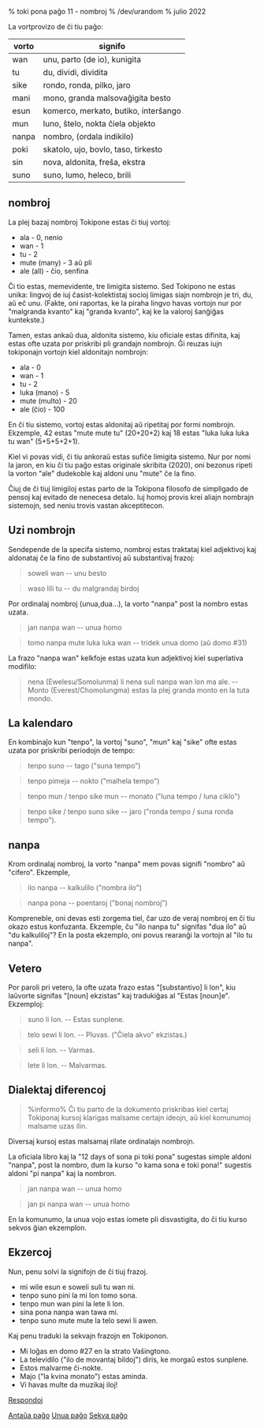 % toki pona paĝo 11 - nombroj% /dev/urandom% julio 2022La vortprovizo de ĉi tiu paĝo:| vorto | signifo                          ||-------|----------------------------------|| wan   | unu, parto (de io), kunigita     || tu    | du, dividi, dividita             || sike  | rondo, ronda, pilko, jaro        || mani  | mono, granda malsovaĝigita besto || esun  | komerco, merkato, butiko, interŝango|| mun   | luno, ŝtelo, nokta ĉiela objekto || nanpa | nombro, (ordala indikilo)        || poki  | skatolo, ujo, bovlo, taso, tirkesto|| sin   | nova, aldonita, freŝa, ekstra    || suno  | suno, lumo, heleco, brili        |## nombrojLa plej bazaj nombroj Tokipone estas ĉi tiuj vortoj:* ala - 0, nenio* wan - 1* tu - 2* mute (many) - 3 aŭ pli* ale (all) - ĉio, senfinaĈi tio estas, memevidente, tre limigita sistemo. Sed Tokipono ne estas unika:lingvoj de iuj ĉasist-kolektistaj socioj limigas siajn nombrojn jetri, du, aŭ eĉ unu. (Fakte, oni raportas, ke la piraha lingvo havasvortojn nur por "malgranda kvanto" kaj "granda kvanto", kaj ke la valoroj ŝanĝiĝaskuntekste.)Tamen, estas ankaŭ dua, aldonita sistemo, kiu oficiale estas difinita,kaj estas ofte uzata por priskribi pli grandajn nombrojn. Ĝi reuzas iujn tokiponajnvortojn kiel aldonitajn nombrojn:* ala - 0* wan - 1* tu - 2* luka (mano) - 5* mute (multo) - 20* ale (ĉio) - 100En ĉi tiu sistemo, vortoj estas aldonitaj aŭ ripetitaj por formi nombrojn.Ekzemple, 42 estas "mute mute tu" (20+20+2) kaj 18 estas "luka luka luka tu wan"(5+5+5+2+1).Kiel vi povas vidi, ĉi tiu ankoraŭ estas sufiĉe limigita sistemo. Nur por nomi la jaron, enkiu ĉi tiu paĝo estas originale skribita (2020), oni bezonus ripetila vorton "ale" dudekoble kaj aldoni unu "mute" ĉe la fino.Ĉiuj de ĉi tiuj limigiloj estas parto de la Tokipona filosofo de simpligado de pensojkaj evitado de nenecesa detalo. Iuj homoj provis krei aliajn nombrajn sistemojn, sed neniu trovis vastan akceptitecon.## Uzi nombrojnSendepende de la specifa sistemo, nombroj estas traktataj kiel adjektivoj kaj aldonatajĉe la fino de substantivoj aŭ substantivaj frazoj:> soweli wan -- unu besto> waso lili tu -- du malgrandaj birdojPor ordinalaj nombroj (unua,dua...), la vorto "nanpa" post la nombro estasuzata.> jan nanpa wan -- unua homo> tomo nanpa mute luka luka wan -- tridek unua domo (aŭ domo #31)La frazo "nanpa wan" kelkfoje estas uzata kun adjektivoj kiel superlativamodifilo:> nena (Ewelesu/Somolunma) li nena suli nanpa wan lon ma ale. -- Monto> (Everest/Chomolungma) estas la plej granda monto en la tuta mondo.## La kalendaroEn kombinaĵo kun "tenpo", la vortoj "suno", "mun" kaj "sike" ofteestas uzata por priskribi periodojn de tempo:> tenpo suno -- tago ("suna tempo")> tenpo pimeja -- nokto ("malhela tempo")> tenpo mun / tenpo sike mun -- monato ("luna tempo / luna ciklo")> tenpo sike / tenpo suno sike -- jaro ("ronda tempo / suna ronda tempo").## nanpaKrom ordinalaj nombroj, la vorto "nanpa" mem povas signifi"nombro" aŭ "cifero". Ekzemple,> ilo nanpa -- kalkulilo ("nombra ilo")> nanpa pona -- poentaroj ("bonaj nombroj")Kompreneble, oni devas esti zorgema tiel, ĉar uzo de veraj nombroj en ĉi tiuokazo estus konfuzanta. Ekzemple, ĉu "ilo nanpa tu" signifas "dua ilo"aŭ "du kalkuliloj"? En la posta ekzemplo, oni povus rearanĝi la vortojn al "ilo tunanpa".## VeteroPor paroli pri vetero, la ofte uzata frazo estas "[substantivo] li lon", kiulaŭvorte signifas "[noun] ekzistas" kaj tradukiĝas al "Estas [noun]e". Ekzemploj:> suno li lon. -- Estas sunplene.> telo sewi li lon. -- Pluvas. ("Ĉiela akvo" ekzistas.)> seli li lon. -- Varmas.> lete li lon. -- Malvarmas.## Dialektaj diferencoj> %informo%> Ĉi tiu parto de la dokumento priskribas kiel certaj Tokiponaj kursoj klarigas> malsame certajn ideojn, aŭ kiel komunumoj malsame uzas ilin.Diversaj kursoj estas malsamaj rilate ordinalajn nombrojn.La oficiala libro kaj la "12 days of sona pi toki pona" sugestas simplealdoni "nanpa", post la nombro, dum la kurso "o kama sona e toki pona!"sugestis aldoni "pi nanpa" kaj la nombron.> jan nanpa wan -- unua homo> jan pi nanpa wan -- unua homo En la komunumo, la unua vojo estas iomete pli disvastigita, do ĉi tiu kursosekvos ĝian ekzemplon.## EkzercojNun, penu solvi la signifojn de ĉi tiuj frazoj.* mi wile esun e soweli suli tu wan ni. * tenpo suno pini la mi lon tomo sona.* tenpo mun wan pini la lete li lon.* sina pona nanpa wan tawa mi.* tenpo suno mute mute la telo sewi li awen.Kaj penu traduki la sekvajn frazojn en Tokiponon.* Mi loĝas en domo #27 en la strato Vaŝingtono.* La televidilo ("ilo de movantaj bildoj") diris, ke morgaŭ estos sunplene.* Estos malvarme ĉi-nokte.* Majo ("la kvina monato") estas aminda.* Vi havas multe da muzikaj iloj![Respondoj](answers.html#p11)[Antaŭa paĝo](10.html) [Unua paĝo](index.html) [Sekva paĝo](12.html)